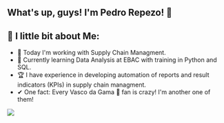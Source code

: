 ## What's up, guys! I'm Pedro Repezo!  👋

## 💬 I little bit about Me:
- 🛒 Today I'm working with Supply Chain Managment. 
- 🧩 Currently learning Data Analysis at EBAC with training in Python and SQL.
- 🏆 I have experience in developing automation of reports and result indicators (KPIs) in supply chain managment.
- ✔ One fact: Every Vasco da Gama 💢 fan is crazy! I'm another one of them!

<div>
 <a href="https://www.linkedin.com/in/pedro-repezo/" target="_blank"><img loading="lazy" src="https://img.shields.io/badge/-LinkedIn-%230077B5?style=for-the-badge&logo=linkedin&logoColor=white" target="_blank"></a>
</div>     
